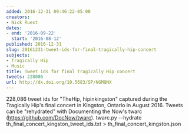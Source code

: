 ```yaml
---
added: 2016-12-31 09:46:22-05:00
creators:
- Nick Ruest
dates:
- end: '2016-09-22'
  start: '2016-08-12'
published: 2016-12-31
slug: 20161231-tweet-ids-for-final-tragically-hip-concert
subjects:
- Tragically Hip
- Music
title: Tweet ids for final Tragically Hip concert
tweets: 228086
url: http://dx.doi.org/10.5683/SP/NGMQNX
---
```


228,086 tweet ids for "TheHip, hipinkingston" captured during the Tragically Hip's final concert in Kingston, Ontario in August 2016. Tweets can be "rehydrated" with Documenting the Now's twarc (https://github.com/DocNow/twarc). twarc.py --hydrate th_final_concert_kingston_tweet_ids.txt > th_final_concert_kingston.json
